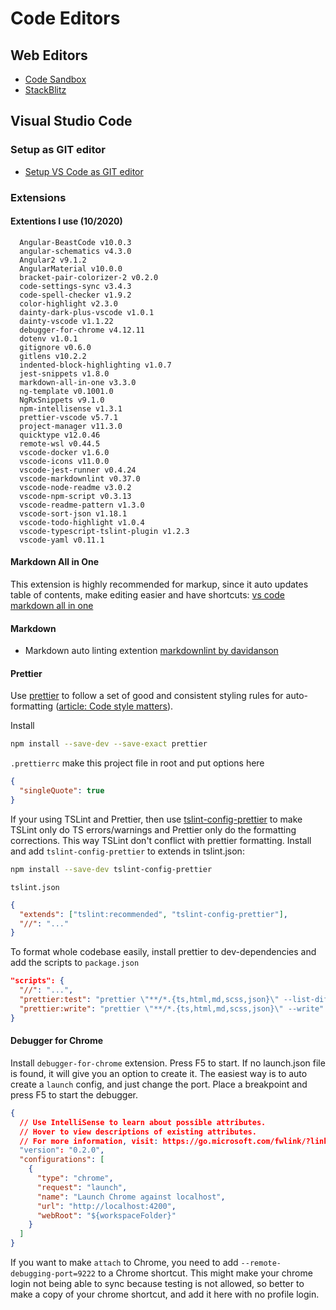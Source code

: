 # Code Editors

## Web Editors

- [Code Sandbox](https://codesandbox.io/)
- [StackBlitz](https://stackblitz.com/)

## Visual Studio Code

### Setup as GIT editor

- [Setup VS Code as GIT editor](https://stackoverflow.com/questions/30024353/how-to-use-visual-studio-code-as-default-editor-for-git)

### Extensions

#### Extentions I use (10/2020)

```text
  Angular-BeastCode v10.0.3
  angular-schematics v4.3.0
  Angular2 v9.1.2
  AngularMaterial v10.0.0
  bracket-pair-colorizer-2 v0.2.0
  code-settings-sync v3.4.3
  code-spell-checker v1.9.2
  color-highlight v2.3.0
  dainty-dark-plus-vscode v1.0.1
  dainty-vscode v1.1.22
  debugger-for-chrome v4.12.11
  dotenv v1.0.1
  gitignore v0.6.0
  gitlens v10.2.2
  indented-block-highlighting v1.0.7
  jest-snippets v1.8.0
  markdown-all-in-one v3.3.0
  ng-template v0.1001.0
  NgRxSnippets v9.1.0
  npm-intellisense v1.3.1
  prettier-vscode v5.7.1
  project-manager v11.3.0
  quicktype v12.0.46
  remote-wsl v0.44.5
  vscode-docker v1.6.0
  vscode-icons v11.0.0
  vscode-jest-runner v0.4.24
  vscode-markdownlint v0.37.0
  vscode-node-readme v3.0.2
  vscode-npm-script v0.3.13
  vscode-readme-pattern v1.3.0
  vscode-sort-json v1.18.1
  vscode-todo-highlight v1.0.4
  vscode-typescript-tslint-plugin v1.2.3
  vscode-yaml v0.11.1
```

#### Markdown All in One

This extension is highly recommended for markup, since it auto updates table of contents, make editing easier and have shortcuts: [vs code markdown all in one](https://github.com/yzhang-gh/vscode-markdown)

#### Markdown

- Markdown auto linting extention [markdownlint by davidanson](https://github.com/DavidAnson/vscode-markdownlint.git)

#### Prettier

Use [prettier](https://prettier.io/docs/en/install.html) to follow a set of good and consistent styling rules for auto-formatting ([article: Code style matters](https://christianlydemann.com/style-angular-apps-using-prettier-and-tslint/)).

Install

```bash
npm install --save-dev --save-exact prettier
```

`.prettierrc` make this project file in root and put options here

```json
{
  "singleQuote": true
}
```

If your using TSLint and Prettier, then use [tslint-config-prettier](https://github.com/prettier/tslint-config-prettier) to make TSLint only do TS errors/warnings and Prettier only do the formatting corrections. This way TSLint don't conflict with prettier formatting.
Install and add `tslint-config-prettier` to extends in tslint.json:

```bash
npm install --save-dev tslint-config-prettier
```

`tslint.json`

```json
{
  "extends": ["tslint:recommended", "tslint-config-prettier"],
  "//": "..."
}
```

To format whole codebase easily, install prettier to dev-dependencies and add the scripts to `package.json`

```json
"scripts": {
  "//": "...",
  "prettier:test": "prettier \"**/*.{ts,html,md,scss,json}\" --list-different",
  "prettier:write": "prettier \"**/*.{ts,html,md,scss,json}\" --write"
}
```

#### Debugger for Chrome

Install `debugger-for-chrome` extension. Press F5 to start. If no launch.json file is found, it will give you an option to create it. The easiest way is to auto create a `launch` config, and just change the port. Place a breakpoint and press F5 to start the debugger.

```json
{
  // Use IntelliSense to learn about possible attributes.
  // Hover to view descriptions of existing attributes.
  // For more information, visit: https://go.microsoft.com/fwlink/?linkid=830387
  "version": "0.2.0",
  "configurations": [
    {
      "type": "chrome",
      "request": "launch",
      "name": "Launch Chrome against localhost",
      "url": "http://localhost:4200",
      "webRoot": "${workspaceFolder}"
    }
  ]
}
```

If you want to make `attach` to Chrome, you need to add `--remote-debugging-port=9222` to a Chrome shortcut. This might make your chrome login not being able to sync because testing is not allowed, so better to make a copy of your chrome shortcut, and add it here with no profile login.
